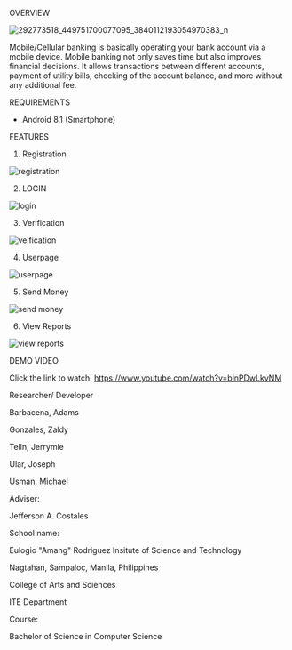 OVERVIEW

![292773518_449751700077095_3840112193054970383_n](https://user-images.githubusercontent.com/109512611/180120609-30056368-0a8a-4f0b-9c8f-a7573d33d4cf.png)

Mobile/Cellular banking is basically operating your bank account via a mobile device. Mobile banking not only saves time but also improves financial decisions. It allows transactions between different accounts, payment of utility bills, checking of the account balance, and more without any additional fee.

REQUIREMENTS

- Android 8.1 (Smartphone)

FEATURES

1. Registration

![registration](https://user-images.githubusercontent.com/109512611/180120843-7a2dc234-3590-4d2a-a3de-72138e0799e3.png)

2. LOGIN

![login](https://user-images.githubusercontent.com/109512611/180121168-d31fc7c9-a619-4603-acc3-43e70f0bc74b.png)

3. Verification

![veification](https://user-images.githubusercontent.com/109512611/180121224-a420b9b6-73bd-40e1-a54f-0b8b07d7361d.png)

4. Userpage

![userpage](https://user-images.githubusercontent.com/109512611/180121249-48c18ef7-3ac5-44fa-9d11-dc2f9fb55100.png)

5. Send Money

![send money](https://user-images.githubusercontent.com/109512611/180121287-27fb7d8a-5433-4f8f-8da5-17c72179f7df.jpg)

6. View Reports

![view reports](https://user-images.githubusercontent.com/109512611/180121666-4f8435e4-e585-44a0-b646-e1a9e8aca19b.png)


DEMO VIDEO

Click the link to watch: https://www.youtube.com/watch?v=blnPDwLkvNM


Researcher/ Developer

Barbacena, Adams

Gonzales, Zaldy

Telin, Jerrymie

Ular, Joseph

Usman, Michael


Adviser:

Jefferson A. Costales


School name:

Eulogio "Amang" Rodriguez Insitute of Science and Technology

Nagtahan, Sampaloc, Manila, Philippines

College of Arts and Sciences

ITE Department


Course:

Bachelor of Science in Computer Science

